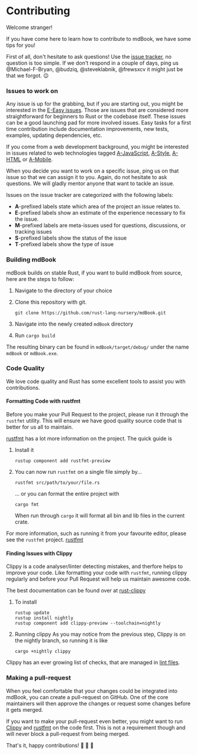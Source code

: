 # Contributing

Welcome stranger!

If you have come here to learn how to contribute to mdBook, we have some tips for you!

First of all, don't hesitate to ask questions!
Use the [issue tracker](https://github.com/rust-lang-nursery/mdBook/issues), no question is too simple.
If we don't respond in a couple of days, ping us @Michael-F-Bryan, @budziq, @steveklabnik, @frewsxcv it might just be that we forgot. :wink:

### Issues to work on

Any issue is up for the grabbing, but if you are starting out, you might be interested in the
[E-Easy issues](https://github.com/rust-lang-nursery/mdBook/issues?q=is%3Aopen+is%3Aissue+label%3AE-Easy).
Those are issues that are considered more straightforward for beginners to Rust or the codebase itself.
These issues can be a good launching pad for more involved issues. Easy tasks for a first time contribution
include documentation improvements, new tests, examples, updating dependencies, etc.

If you come from a web development background, you might be interested in issues related to web technologies tagged
[A-JavaScript](https://github.com/rust-lang-nursery/mdBook/issues?q=is%3Aopen+is%3Aissue+label%3AA-JavaScript),
[A-Style](https://github.com/rust-lang-nursery/mdBook/issues?q=is%3Aopen+is%3Aissue+label%3AA-Style),
[A-HTML](https://github.com/rust-lang-nursery/mdBook/issues?q=is%3Aopen+is%3Aissue+label%3AA-HTML) or
[A-Mobile](https://github.com/rust-lang-nursery/mdBook/issues?q=is%3Aopen+is%3Aissue+label%3AA-Mobile).

When you decide you want to work on a specific issue, ping us on that issue so that we can assign it to you.
Again, do not hesitate to ask questions. We will gladly mentor anyone that want to tackle an issue.

Issues on the issue tracker are categorized with the following labels:

- **A**-prefixed labels state which area of the project an issue relates to.
- **E**-prefixed labels show an estimate of the experience necessary to fix the issue.
- **M**-prefixed labels are meta-issues used for questions, discussions, or tracking issues
- **S**-prefixed labels show the status of the issue
- **T**-prefixed labels show the type of issue

### Building mdBook

mdBook builds on stable Rust, if you want to build mdBook from source, here are the steps to follow:

1. Navigate to the directory of your choice
0. Clone this repository with git.

   ```
   git clone https://github.com/rust-lang-nursery/mdBook.git
   ```
0. Navigate into the newly created `mdBook` directory
0. Run `cargo build`

The resulting binary can be found in `mdBook/target/debug/` under the name `mdBook` or `mdBook.exe`.

### Code Quality

We love code quality and Rust has some excellent tools to assist you with contributions.

#### Formatting Code with rustfmt

Before you make your Pull Request to the project, please run it through the `rustfmt` utility.
This will ensure we have good quality source code that is better for us all to maintain.

[rustfmt](https://github.com/rust-lang-nursery/rustfmt) has a lot more information on the project.
The quick guide is

1. Install it
    ```
    rustup component add rustfmt-preview
    ```
1. You can now run `rustfmt` on a single file simply by...
    ```
    rustfmt src/path/to/your/file.rs
    ```
   ... or you can format the entire project with
   ```
   cargo fmt
   ```
   When run through `cargo` it will format all bin and lib files in the current crate.

For more information, such as running it from your favourite editor, please see the `rustfmt` project. [rustfmt](https://github.com/rust-lang-nursery/rustfmt)


#### Finding Issues with Clippy

Clippy is a code analyser/linter detecting mistakes, and therfore helps to improve your code.
Like formatting your code with `rustfmt`, running clippy regularly and before your Pull Request will
help us maintain awesome code.

The best documentation can be found over at [rust-clippy](https://github.com/rust-lang-nursery/rust-clippy)

1. To install
    ```
    rustup update
    rustup install nightly
    rustup component add clippy-preview --toolchain=nightly
    ```
2. Running clippy
    As you may notice from the previous step, Clippy is on the nightly branch, so running it is like
    ```
    cargo +nightly clippy
    ```

Clippy has an ever growing list of checks, that are managed in [lint files](https://rust-lang-nursery.github.io/rust-clippy/master/index.html).

### Making a pull-request

When you feel comfortable that your changes could be integrated into mdBook, you can create a pull-request on GitHub.
One of the core maintainers will then approve the changes or request some changes before it gets merged.

If you want to make your pull-request even better, you might want to run [Clippy](https://github.com/Manishearth/rust-clippy)
and [rustfmt](https://github.com/rust-lang-nursery/rustfmt) on the code first.
This is not a requirement though and will never block a pull-request from being merged.

That's it, happy contributions! :tada: :tada: :tada:

